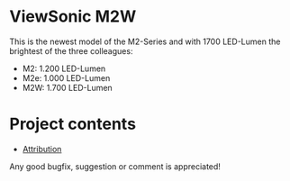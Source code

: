 # ViewSonic M2W

This is the newest model of the M2-Series and with 1700 LED-Lumen the brightest of the three colleagues:

- M2: 1.200 LED-Lumen
- M2e: 1.000 LED-Lumen
- M2W: 1.700 LED-Lumen

# Project contents

- [Attribution](https://github.com/michael-holzheu/Viewsonic-M2W/tree/main/Attribution)

Any good bugfix, suggestion or comment is appreciated!
